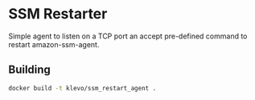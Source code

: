 # SSM Restarter

Simple agent to listen on a TCP port an accept pre-defined command to restart amazon-ssm-agent.

## Building

```sh
docker build -t klevo/ssm_restart_agent .
```
